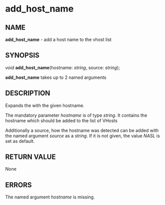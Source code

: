 # add_host_name

## NAME

**add_host_name** - add a host name to the vhost list

## SYNOPSIS

*void* **add_host_name**(hostname: *string*, source: *string*);

**add_host_name** takes up to 2 named arguments

## DESCRIPTION

Expands the with the given hostname.

The mandatory parameter *hostname* is of type *string*. It contains the hostname which should be added to the list of VHosts

Additionally a source, how the hostname was detected can be added with the named argument *source* as a *string*. If it is not given, the value *NASL* is set as default.

## RETURN VALUE

None

## ERRORS

The named argument *hostname* is missing.
